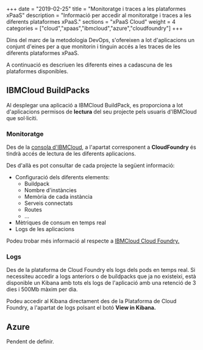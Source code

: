 +++
date        = "2019-02-25"
title       = "Monitoratge i traces a les plataformes xPaaS"
description = "Informació per accedir al monitoratge i traces a les diferents plataformes xPaaS."
sections    = "xPaaS Cloud"
weight      = 4
categories  = ["cloud","xpaas","ibmcloud","azure","cloudfoundry"]
+++

Dins del marc de la metodologia DevOps, s'ofereixen a lot d'aplicacions un conjunt d'eines per a que monitorin i tinguin accés a les traces de les diferents plataformes xPaaS.

A continuació es descriuen les diferents eines a cadascuna de les plataformes disponibles.

## IBMCloud BuildPacks

Al desplegar una aplicació a IBMCloud BuildPack, es proporciona a lot d'aplicacions permisos de **lectura** del seu projecte pels usuaris d'IBMCloud que sol·liciti.

### Monitoratge

Des de la [consola d'IBMCloud](https://cloud.ibm.com/), a l'apartat corresponent a **CloudFoundry** és tindrà accés de lectura de les diferents aplicacions.

Des d'allà es pot consultar de cada projecte la següent informació:

- Configuració dels diferents elements:
  - Buildpack
  - Nombre d'instàncies
  - Memòria de cada instància
  - Serveis connectats
  - Routes
  - ...
- Mètriques de consum en temps real
- Logs de les aplicacions


Podeu trobar més informació al respecte a [IBMCloud Cloud Foundry.](https://www.ibm.com/cloud/cloud-foundry)


### Logs

Des de la plataforma de Cloud Foundry els logs dels pods en temps real. Si necessiteu accedir a logs anteriors o de buildpacks que ja no existeixi, està disponible un Kibana amb tots els logs de l'aplicació amb una retenció de 3 dies i 500Mb màxim per dia.

Podeu accedir al Kibana directament des de la Plataforma de Cloud Foundry, a l'apartat de logs polsant el botó **View in Kibana.**

## Azure

Pendent de definir.